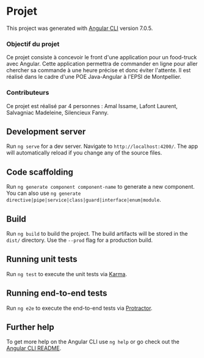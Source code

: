 # Projet

This project was generated with [Angular CLI](https://github.com/angular/angular-cli) version 7.0.5.

### Objectif du projet

Ce projet consiste à concevoir le front d'une application pour un food-truck avec Angular. Cette application permettra de commander en ligne pour aller chercher sa commande à une heure précise et donc éviter l'attente. Il est réalisé dans le cadre d'une POE Java-Angular à l'EPSI de Montpellier.

### Contributeurs

Ce projet est réalisé par 4 personnes : Amal Issame, Lafont Laurent, Salvagniac Madeleine, Silencieux Fanny.

## Development server

Run `ng serve` for a dev server. Navigate to `http://localhost:4200/`. The app will automatically reload if you change any of the source files.

## Code scaffolding

Run `ng generate component component-name` to generate a new component. You can also use `ng generate directive|pipe|service|class|guard|interface|enum|module`.

## Build

Run `ng build` to build the project. The build artifacts will be stored in the `dist/` directory. Use the `--prod` flag for a production build.

## Running unit tests

Run `ng test` to execute the unit tests via [Karma](https://karma-runner.github.io).

## Running end-to-end tests

Run `ng e2e` to execute the end-to-end tests via [Protractor](http://www.protractortest.org/).

## Further help

To get more help on the Angular CLI use `ng help` or go check out the [Angular CLI README](https://github.com/angular/angular-cli/blob/master/README.md).
